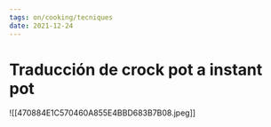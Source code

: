 ```yaml
---
tags: on/cooking/tecniques
date: 2021-12-24
---
```

# Traducción de crock pot a instant pot

![[470884E1C570460A855E4BBD683B7B08.jpeg]]
